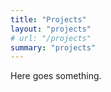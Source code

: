 ```yaml
---
title: "Projects"
layout: "projects"
# url: "/projects"
summary: "projects"
---
```

Here goes something.
